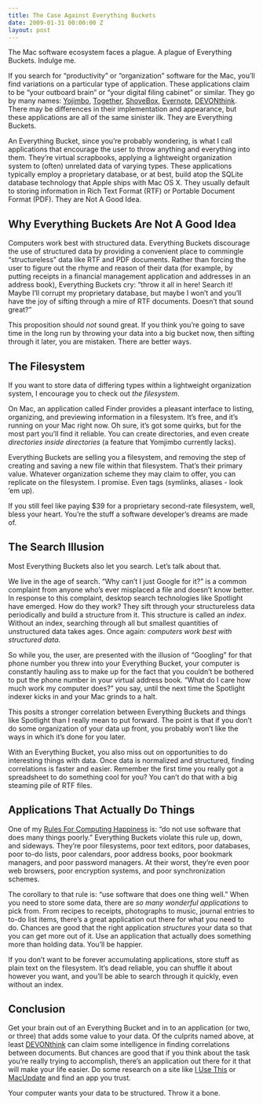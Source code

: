 ```yaml
---
title: The Case Against Everything Buckets
date: 2009-01-31 00:00:00 Z
layout: post
---
```





The Mac software ecosystem faces a plague. A plague of Everything Buckets. Indulge me.

If you search for “productivity” or “organization” software for the Mac, you’ll find variations on a particular type of application. These applications claim to be “your outboard brain” or “your digital filing cabinet” or similar. They go by many names: [Yojimbo](http://www.barebones.com/products/yojimbo/), [Together](http://reinventedsoftware.com/together/), [ShoveBox](http://wonderwarp.com/shovebox/), [Evernote](http://evernote.com/), [DEVONthink](http://www.devon-technologies.com/products/devonthink/). There may be differences in their implementation and appearance, but these applications are all of the same sinister ilk. They are Everything Buckets.

An Everything Bucket, since you’re probably wondering, is what I call applications that encourage the user to throw anything and everything into them. They’re virtual scrapbooks, applying a lightweight organization system to (often) unrelated data of varying types. These applications typically employ a proprietary database, or at best, build atop the SQLite database technology that Apple ships with Mac OS X. They usually default to storing information in Rich Text Format (RTF) or Portable Document Format (PDF). They are Not A Good Idea.

Why Everything Buckets Are Not A Good Idea
------------------------------------------

Computers work best with structured data. Everything Buckets discourage the use of structured data by providing a convenient place to commingle “structureless” data like RTF and PDF documents. Rather than forcing the user to figure out the rhyme and reason of their data (for example, by putting receipts in a financial management application and addresses in an address book), Everything Buckets cry: “throw it all in here! Search it! Maybe I’ll corrupt my proprietary database, but maybe I won’t and you’ll have the joy of sifting through a mire of RTF documents. Doesn’t that sound great?”

This proposition should *not* sound great. If you think you’re going to save time in the long run by throwing your data into a big bucket now, then sifting through it later, you are mistaken. There are better ways.

The Filesystem
--------------

If you want to store data of differing types within a lightweight organization system, I encourage you to check out *the filesystem*.

On Mac, an application called Finder provides a pleasant interface to listing, organizing, and previewing information in a filesystem. It’s free, and it’s running on your Mac right now. Oh sure, it’s got some quirks, but for the most part you’ll find it reliable. You can create directories, and even create *directories inside directories* (a feature that Yomjimbo currently lacks).

Everything Buckets are selling you a filesystem, and removing the step of creating and saving a new file within that filesystem. That’s their primary value. Whatever organization scheme they may claim to offer, you can replicate on the filesystem. I promise. Even tags (symlinks, aliases - look ’em up).

If you still feel like paying $39 for a proprietary second-rate filesystem, well, bless your heart. You’re the stuff a software developer’s dreams are made of.

The Search Illusion
-------------------

Most Everything Buckets also let you search. Let’s talk about that.

We live in the age of search. “Why can’t I just Google for it?” is a common complaint from anyone who’s ever misplaced a file and doesn’t know better. In response to this complaint, desktop search technologies like Spotlight have emerged. How do they work? They sift through your structureless data periodically and build a structure from it. This structure is called an *index*. Without an index, searching through all but smallest quantities of unstructured data takes ages. Once again: *computers work best with structured data*.

So while you, the user, are presented with the illusion of “Googling” for that phone number you threw into your Everything Bucket, your computer is constantly hauling ass to make up for the fact that you couldn’t be bothered to put the phone number in your virtual address book. “What do I care how much work my computer does?” you say, until the next time the Spotlight indexer kicks in and your Mac grinds to a halt.

This posits a stronger correlation between Everything Buckets and things like Spotlight than I really mean to put forward. The point is that if you don’t do some organization of your data up front, you probably won’t like the ways in which it’s done for you later.

With an Everything Bucket, you also miss out on opportunities to do interesting things with data. Once data is normalized and structured, finding correlations is faster and easier. Remember the first time you really got a spreadsheet to do something cool for you? You can’t do that with a big steaming pile of RTF files.

Applications That Actually Do Things
------------------------------------

One of my [Rules For Computing Happiness](http://al3x.net/2008/09/08/al3xs-rules-for-computing-happiness.html) is: “do not use software that does many things poorly.” Everything Buckets violate this rule up, down, and sideways. They’re poor filesystems, poor text editors, poor databases, poor to-do lists, poor calendars, poor address books, poor bookmark managers, and poor password managers. At their worst, they’re even poor web browsers, poor encryption systems, and poor synchronization schemes.

The corollary to that rule is: “use software that does one thing well.” When you need to store some data, there are *so many wonderful applications* to pick from. From recipes to receipts, photographs to music, journal entries to to-do list items, there’s a great application out there for what you need to do. Chances are good that the right application *structures* your data so that you can get more out of it. Use an application that actually does something more than holding data. You’ll be happier.

If you don’t want to be forever accumulating applications, store stuff as plain text on the filesystem. It’s dead reliable, you can shuffle it about however you want, and you’ll be able to search through it quickly, even without an index.

Conclusion
----------

Get your brain out of an Everything Bucket and in to an application (or two, or three) that adds some value to your data. Of the culprits named above, at least [DEVONthink](http://www.devon-technologies.com/products/devonthink/) can claim some intelligence in finding correlations between documents. But chances are good that if you think about the task you’re really trying to accomplish, there’s an application out there for it that will make your life easier. Do some research on a site like [I Use This](http://osx.iusethis.com/) or [MacUpdate](http://macupdate.com) and find an app you trust.

Your computer wants your data to be structured. Throw it a bone.
